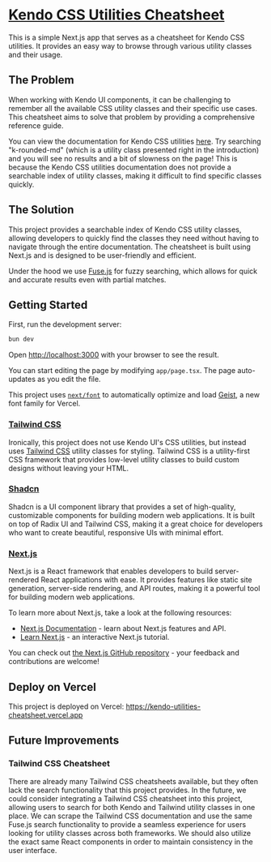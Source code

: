 # [Kendo CSS Utilities Cheatsheet](https://kendo-utilities-cheatsheet.vercel.app)

This is a simple Next.js app that serves as a cheatsheet for Kendo CSS utilities. It provides an easy way to browse through various utility classes and their usage.

## The Problem

When working with Kendo UI components, it can be challenging to remember all the available CSS utility classes and their specific use cases. This cheatsheet aims to solve that problem by providing a comprehensive reference guide.

You can view the documentation for Kendo CSS utilities [here](https://www.telerik.com/design-system/docs/utils/get-started/introduction/). Try searching "k-rounded-md" (which is a utility class presented right in the introduction) and you will see no results and a bit of slowness on the page! This is because the Kendo CSS utilities documentation does not provide a searchable index of utility classes, making it difficult to find specific classes quickly.

## The Solution

This project provides a searchable index of Kendo CSS utility classes, allowing developers to quickly find the classes they need without having to navigate through the entire documentation. The cheatsheet is built using Next.js and is designed to be user-friendly and efficient.

Under the hood we use [Fuse.js](https://fusejs.io/) for fuzzy searching, which allows for quick and accurate results even with partial matches.

## Getting Started

First, run the development server:

```bash
bun dev
```

Open [http://localhost:3000](http://localhost:3000) with your browser to see the result.

You can start editing the page by modifying `app/page.tsx`. The page auto-updates as you edit the file.

This project uses [`next/font`](https://nextjs.org/docs/app/building-your-application/optimizing/fonts) to automatically optimize and load [Geist](https://vercel.com/font), a new font family for Vercel.

### [Tailwind CSS](https://tailwindcss.com/)

Ironically, this project does not use Kendo UI's CSS utilities, but instead uses [Tailwind CSS](https://tailwindcss.com/) utility classes for styling. Tailwind CSS is a utility-first CSS framework that provides low-level utility classes to build custom designs without leaving your HTML.

### [Shadcn](https://ui.shadcn.com/)

Shadcn is a UI component library that provides a set of high-quality, customizable components for building modern web applications. It is built on top of Radix UI and Tailwind CSS, making it a great choice for developers who want to create beautiful, responsive UIs with minimal effort.

### [Next.js](https://nextjs.org/)

Next.js is a React framework that enables developers to build server-rendered React applications with ease. It provides features like static site generation, server-side rendering, and API routes, making it a powerful tool for building modern web applications.

To learn more about Next.js, take a look at the following resources:

- [Next.js Documentation](https://nextjs.org/docs) - learn about Next.js features and API.
- [Learn Next.js](https://nextjs.org/learn) - an interactive Next.js tutorial.

You can check out [the Next.js GitHub repository](https://github.com/vercel/next.js) - your feedback and contributions are welcome!

## Deploy on Vercel

This project is deployed on Vercel: https://kendo-utilities-cheatsheet.vercel.app

## Future Improvements

### Tailwind CSS Cheatsheet

There are already many Tailwind CSS cheatsheets available, but they often lack the search functionality that this project provides. In the future, we could consider integrating a Tailwind CSS cheatsheet into this project, allowing users to search for both Kendo and Tailwind utility classes in one place. We can scrape the Tailwind CSS documentation and use the same Fuse.js search functionality to provide a seamless experience for users looking for utility classes across both frameworks. We should also utilize the exact same React components in order to maintain consistency in the user interface.
